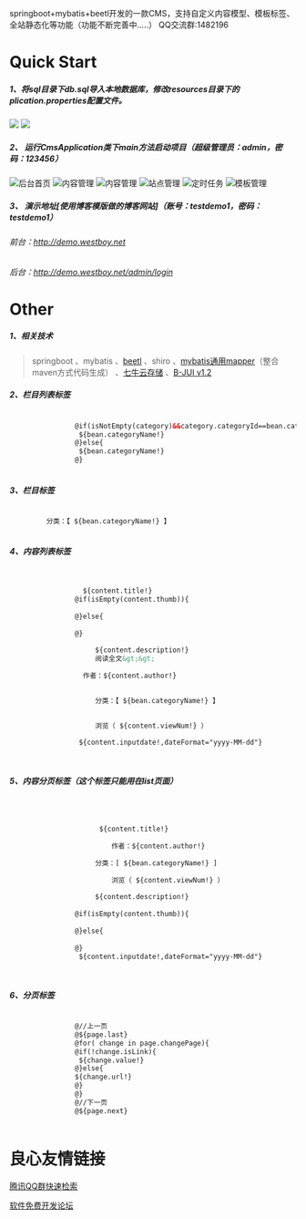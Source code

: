 springboot+mybatis+beetl开发的一款CMS，支持自定义内容模型、模板标签、全站静态化等功能（功能不断完善中.....）
QQ交流群:1482196
# Quick Start
##### 1、将sql目录下db.sql导入本地数据库，修改resources目录下的plication.properties配置文件。
![](https://raw.githubusercontent.com/westboy/CicadasCms/master/CicadasCms/doc/s1.png)
![](https://raw.githubusercontent.com/westboy/CicadasCms/master/CicadasCms/doc/s2.png)
##### 2、 运行CmsApplication类下main方法启动项目（超级管理员：admin，密码：123456）

![后台首页](https://raw.githubusercontent.com/westboy/CicadasCms/master/CicadasCms/doc/index.png "后台首页")
![内容管理](https://static.oschina.net/uploads/space/2017/0818/172741_OaDV_1409333.png "内容管理")
![内容管理](https://static.oschina.net/uploads/space/2017/0818/172843_eANP_1409333.png "内容管理")
![站点管理](https://static.oschina.net/uploads/space/2017/0818/172606_58lG_1409333.png "站点管理")
![定时任务](https://static.oschina.net/uploads/space/2017/0818/172806_vCHS_1409333.png "定时任务")
![模板管理](https://static.oschina.net/uploads/space/2017/0818/172932_JFLd_1409333.png "模板管理")
##### 3、 演示地址[使用博客模版做的博客网站]（账号：testdemo1，密码：testdemo1）
###### 前台：http://demo.westboy.net
###### 后台：http://demo.westboy.net/admin/login
# Other
##### 1、相关技术
> springboot
、mybatis
、[beetl](http://www.ibeetl.com "beetl")
、shiro
、[mybatis通用mapper](http://git.oschina.net/free/Mapper "通用mapper")（整合maven方式代码生成）
、[七牛云存储](https://portal.qiniu.com/signup?code=3lb7ah8vdj0ia "七牛云存储")
、[B-JUI v1.2](http://www.b-jui.com/download/ "B-JUI v1.2")
##### 2、栏目列表标签
```html
   
                @if(isNotEmpty(category)&&category.categoryId==bean.categoryId){
                 ${bean.categoryName!} 
                @}else{
                 ${bean.categoryName!} 
                @}
 
```
##### 3、栏目标签
```html
   
         分类：【 ${bean.categoryName!} 】 
  
```
##### 4、内容列表标签
```html
     
             
                  ${content.title!}  
                @if(isEmpty(content.thumb)){
                   
                @}else{
                   
                @}
                 
                     ${content.description!} 
                     阅读全文&gt;&gt; 
                 
                  作者：${content.author!} 

                     
                     分类：【 ${bean.categoryName!} 】 
                     

                     浏览（ ${content.viewNum!} ） 
                 
                 ${content.inputdate!,dateFormat="yyyy-MM-dd"} 
             
  
```
##### 5、内容分页标签（这个标签只能用在list页面）
```html
  
             
                 
                      ${content.title!}  
                     
                         作者：${content.author!} 
                     
                     分类：[ ${bean.categoryName!} ] 
                     
                         浏览（ ${content.viewNum!} ） 
                     
                     ${content.description!} 
                 
                @if(isEmpty(content.thumb)){
                   
                @}else{
                   
                @}
                 ${content.inputdate!,dateFormat="yyyy-MM-dd"} 
             
             
```
##### 6、分页标签
```html
  
                @//上一页
                @${page.last}
                @for( change in page.changePage){
                @if(!change.isLink){
                 ${change.value!} 
                @}else{
                ${change.url!}
                @}
                @}
                @//下一页
                @${page.next}
 
```


 # 良心友情链接

[腾讯QQ群快速检索](http://u.720life.cn/s/8cf73f7c)

[软件免费开发论坛](http://u.720life.cn/s/bbb01dc0)